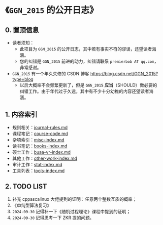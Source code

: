 # 《`GGN_2015` 的公开日志》

## 0. 置顶信息

- 读者须知：
  - 此项目为 `GGN_2015` 的公开日志，其中若有事实不符的谬误，还望读者海涵。
  - 您的纠错是 `GGN_2015` 前进的动力，纠错请联系 `premierbob AT qq.com`，非常感谢。
- `GGN_2015` 有一个年久失修的 CSDN 博客 https://blog.csdn.net/GGN_2015?type=blog
  - 以后大概率不会频繁更新了，但是 `GGN_2015` **应当**（SHOULD）做必要的纠错工作。由于年代过于久远，其中有不少十分幼稚的内容还望读者海涵。


## 1. 内容索引

- 规则相关：[journal-rules.md](./data/meta/journal-rules.md)
- 课程笔记：[course-code.md](./data/meta/course-code.md)
- 杂项索引：[misc-index.md](./data/misc/misc-index.md)
- 读书笔记：[books-index.md](./data/books/books-index.md)
- 硕士工作：[buaa-vr-index.md](./data/buaa-vr/buaa-vr-index.md)
- 其他工作：[other-work-index.md](./data/other-work/other-work-index.md)
- 审计工作：[stat-index.md](./data/stat/stat-index.md)
- 工具列表：[tools-index.md](./data/tools/tools-index.md)


## 2. TODO LIST

1. 补充 cppascalinux 大佬提到的证明：任意两个整数互质的概率；
2. 《单纯型算法复习》
3. `2024-09-30` 记得补一下《随机过程理论》课程中提到的证明；
4. `2024-09-30` 记得思考一下 ZKR 提的问题。
